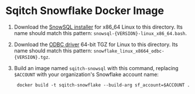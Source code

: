 Sqitch Snowflake Docker Image
=============================

1.  Download the [SnowSQL installer] for x86_64 Linux to this directory. Its
    name should match this pattern: `snowsql-{VERSION}-linux_x86_64.bash`.

2.  Download the [ODBC driver] 64-bit TGZ for Linux to this directory. Its
    name should match this pattern: `snowflake_linux_x8664_odbc-{VERSION}.tgz`.

3.  Build an image named `sqitch-snowsql` with this command, replacing
    `$ACCOUNT` with your organization's Snowflake account name:

         docker build -t sqitch-snowflake --build-arg sf_account=$ACCOUNT .

[SnowSQL installer]: https://docs.snowflake.net/manuals/user-guide/snowsql-install-config.html
[ODBC driver]: https://docs.snowflake.net/manuals/user-guide/odbc-download.html